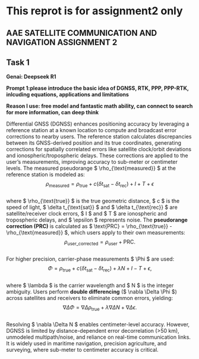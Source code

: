 # This reprot is for assignment2 only 

##  AAE SATELLITE COMMUNICATION AND NAVIGATION ASSIGNMENT 2

## Task 1

**Genai: Deepseek R1**

**Prompt 1:please introduce the basic idea of DGNSS, RTK, PPP, PPP-RTK, inlcuding equations, applications and limitations**

**Reason I use: free model and fantastic math ability, can connect to search for more information, can deep think**

Differential GNSS (DGNSS) enhances positioning accuracy by leveraging a reference station at a known location to compute and broadcast error corrections to nearby users. The reference station calculates discrepancies between its GNSS-derived position and its true coordinates, generating corrections for spatially correlated errors like satellite clock/orbit deviations and ionospheric/tropospheric delays. These corrections are applied to the user’s measurements, improving accuracy to sub-meter or centimeter levels. The measured pseudorange $ \rho_{\text{measured}} $ at the reference station is modeled as:  
$$  \rho_{\text{measured}} = \rho_{\text{true}} + c(\delta t_{\text{sat}} - \delta t_{\text{rec}}) + I + T + \epsilon  $$  
where $ \rho_{\text{true}} $ is the true geometric distance, $ c $ is the speed of light, $ \delta t_{\text{sat}} $ and $ \delta t_{\text{rec}} $ are satellite/receiver clock errors, $ I $ and $ T $ are ionospheric and tropospheric delays, and $ \epsilon $ represents noise. The **pseudorange correction (PRC)** is calculated as $ \text{PRC} = \rho_{\text{true}} - \rho_{\text{measured}} $, which users apply to their own measurements:  
$$  
\rho_{\text{user\_corrected}} = \rho_{\text{user}} + \text{PRC}.  
$$  
For higher precision, carrier-phase measurements $ \Phi $ are used:  
$$  
\Phi = \rho_{\text{true}} + c(\delta t_{\text{sat}} - \delta t_{\text{rec}}) + \lambda N + I - T + \epsilon,  
$$  
where $ \lambda $ is the carrier wavelength and $ N $ is the integer ambiguity. Users perform **double differencing** ($ \nabla \Delta \Phi $) across satellites and receivers to eliminate common errors, yielding:  
$$  
\nabla \Delta \Phi = \nabla \Delta \rho_{\text{true}} + \lambda \nabla \Delta N + \nabla \Delta \epsilon.  
$$  
Resolving $ \nabla \Delta N $ enables centimeter-level accuracy. However, DGNSS is limited by distance-dependent error decorrelation (>50 km), unmodeled multipath/noise, and reliance on real-time communication links. It is widely used in maritime navigation, precision agriculture, and surveying, where sub-meter to centimeter accuracy is critical.  
